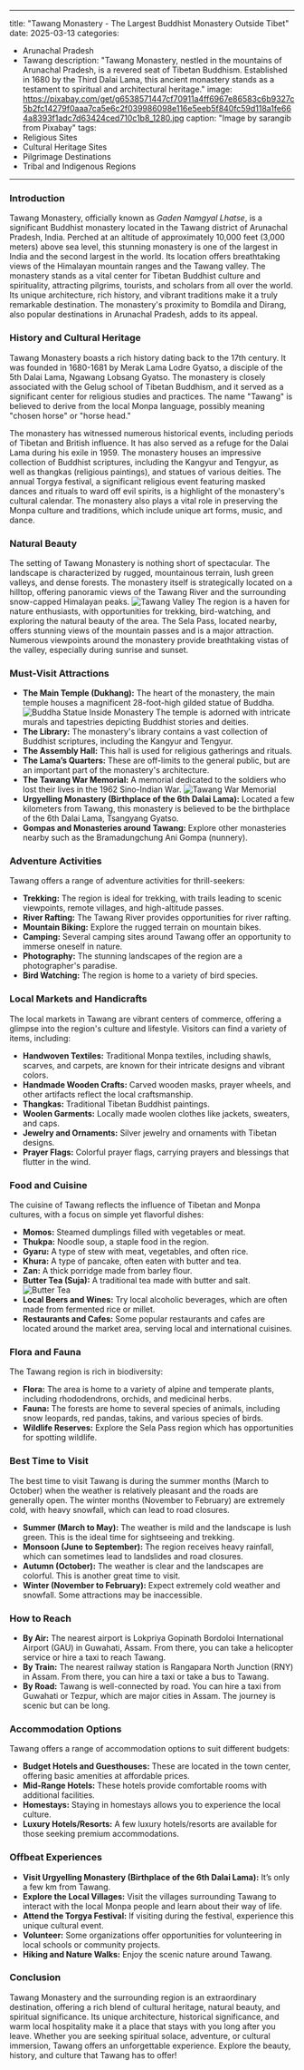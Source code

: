 
---
title: "Tawang Monastery - The Largest Buddhist Monastery Outside Tibet"
date: 2025-03-13
categories:
  - Arunachal Pradesh
  - Tawang
description: "Tawang Monastery, nestled in the mountains of Arunachal Pradesh, is a revered seat of Tibetan Buddhism. Established in 1680 by the Third Dalai Lama, this ancient monastery stands as a testament to spiritual and architectural heritage."
image: https://pixabay.com/get/g6538571447cf70911a4ff6967e86583c6b9327c5b2fc14279f0aaa7ca5e6c2f039986098e116e5eeb5f840fc59d118a1fe664a8393f1adc7d63424ced710c1b8_1280.jpg
caption: "Image by sarangib from Pixabay"
tags: 
  - Religious Sites
  - Cultural Heritage Sites
  - Pilgrimage Destinations
  - Tribal and Indigenous Regions
---


### **Introduction**

Tawang Monastery, officially known as *Gaden Namgyal Lhatse*, is a significant Buddhist monastery located in the Tawang district of Arunachal Pradesh, India. Perched at an altitude of approximately 10,000 feet (3,000 meters) above sea level, this stunning monastery is one of the largest in India and the second largest in the world. Its location offers breathtaking views of the Himalayan mountain ranges and the Tawang valley. The monastery stands as a vital center for Tibetan Buddhist culture and spirituality, attracting pilgrims, tourists, and scholars from all over the world. Its unique architecture, rich history, and vibrant traditions make it a truly remarkable destination. The monastery's proximity to Bomdila and Dirang, also popular destinations in Arunachal Pradesh, adds to its appeal.

### **History and Cultural Heritage**

Tawang Monastery boasts a rich history dating back to the 17th century. It was founded in 1680-1681 by Merak Lama Lodre Gyatso, a disciple of the 5th Dalai Lama, Ngawang Lobsang Gyatso. The monastery is closely associated with the Gelug school of Tibetan Buddhism, and it served as a significant center for religious studies and practices. The name "Tawang" is believed to derive from the local Monpa language, possibly meaning "chosen horse" or "horse head."

The monastery has witnessed numerous historical events, including periods of Tibetan and British influence. It has also served as a refuge for the Dalai Lama during his exile in 1959. The monastery houses an impressive collection of Buddhist scriptures, including the Kangyur and Tengyur, as well as thangkas (religious paintings), and statues of various deities. The annual Torgya festival, a significant religious event featuring masked dances and rituals to ward off evil spirits, is a highlight of the monastery's cultural calendar. The monastery also plays a vital role in preserving the Monpa culture and traditions, which include unique art forms, music, and dance.

### **Natural Beauty**

The setting of Tawang Monastery is nothing short of spectacular. The landscape is characterized by rugged, mountainous terrain, lush green valleys, and dense forests. The monastery itself is strategically located on a hilltop, offering panoramic views of the Tawang River and the surrounding snow-capped Himalayan peaks. <img src="placeholder_image_of_Tawang_Valley.jpg" alt="Tawang Valley"> The region is a haven for nature enthusiasts, with opportunities for trekking, bird-watching, and exploring the natural beauty of the area. The Sela Pass, located nearby, offers stunning views of the mountain passes and is a major attraction. Numerous viewpoints around the monastery provide breathtaking vistas of the valley, especially during sunrise and sunset.

### **Must-Visit Attractions**

*   **The Main Temple (Dukhang):** The heart of the monastery, the main temple houses a magnificent 28-foot-high gilded statue of Buddha. <img src="placeholder_image_of_Buddha_Statue_Inside_Monastery.jpg" alt="Buddha Statue Inside Monastery"> The temple is adorned with intricate murals and tapestries depicting Buddhist stories and deities.
*   **The Library:** The monastery's library contains a vast collection of Buddhist scriptures, including the Kangyur and Tengyur.
*   **The Assembly Hall:** This hall is used for religious gatherings and rituals.
*   **The Lama’s Quarters:** These are off-limits to the general public, but are an important part of the monastery's architecture.
*   **The Tawang War Memorial:** A memorial dedicated to the soldiers who lost their lives in the 1962 Sino-Indian War. <img src="placeholder_image_of_Tawang_War_Memorial.jpg" alt="Tawang War Memorial">
*   **Urgyelling Monastery (Birthplace of the 6th Dalai Lama):** Located a few kilometers from Tawang, this monastery is believed to be the birthplace of the 6th Dalai Lama, Tsangyang Gyatso.
*   **Gompas and Monasteries around Tawang:** Explore other monasteries nearby such as the Bramadungchung Ani Gompa (nunnery).

### **Adventure Activities**

Tawang offers a range of adventure activities for thrill-seekers:

*   **Trekking:** The region is ideal for trekking, with trails leading to scenic viewpoints, remote villages, and high-altitude passes.
*   **River Rafting:** The Tawang River provides opportunities for river rafting.
*   **Mountain Biking:** Explore the rugged terrain on mountain bikes.
*   **Camping:** Several camping sites around Tawang offer an opportunity to immerse oneself in nature.
*   **Photography:** The stunning landscapes of the region are a photographer's paradise.
*   **Bird Watching:** The region is home to a variety of bird species.

### **Local Markets and Handicrafts**

The local markets in Tawang are vibrant centers of commerce, offering a glimpse into the region's culture and lifestyle. Visitors can find a variety of items, including:

*   **Handwoven Textiles:** Traditional Monpa textiles, including shawls, scarves, and carpets, are known for their intricate designs and vibrant colors.
*   **Handmade Wooden Crafts:** Carved wooden masks, prayer wheels, and other artifacts reflect the local craftsmanship.
*   **Thangkas:** Traditional Tibetan Buddhist paintings.
*   **Woolen Garments:** Locally made woolen clothes like jackets, sweaters, and caps.
*   **Jewelry and Ornaments:** Silver jewelry and ornaments with Tibetan designs.
*   **Prayer Flags:** Colorful prayer flags, carrying prayers and blessings that flutter in the wind.

### **Food and Cuisine**

The cuisine of Tawang reflects the influence of Tibetan and Monpa cultures, with a focus on simple yet flavorful dishes:

*   **Momos:** Steamed dumplings filled with vegetables or meat.
*   **Thukpa:** Noodle soup, a staple food in the region.
*   **Gyaru:** A type of stew with meat, vegetables, and often rice.
*   **Khura:** A type of pancake, often eaten with butter and tea.
*   **Zan:** A thick porridge made from barley flour.
*   **Butter Tea (Suja):** A traditional tea made with butter and salt. <img src="placeholder_image_of_Butter_Tea.jpg" alt="Butter Tea">
*   **Local Beers and Wines:** Try local alcoholic beverages, which are often made from fermented rice or millet.
*   **Restaurants and Cafes:** Some popular restaurants and cafes are located around the market area, serving local and international cuisines.

### **Flora and Fauna**

The Tawang region is rich in biodiversity:

*   **Flora:** The area is home to a variety of alpine and temperate plants, including rhododendrons, orchids, and medicinal herbs.
*   **Fauna:** The forests are home to several species of animals, including snow leopards, red pandas, takins, and various species of birds.
*   **Wildlife Reserves:** Explore the Sela Pass region which has opportunities for spotting wildlife.

### **Best Time to Visit**

The best time to visit Tawang is during the summer months (March to October) when the weather is relatively pleasant and the roads are generally open. The winter months (November to February) are extremely cold, with heavy snowfall, which can lead to road closures.

*   **Summer (March to May):** The weather is mild and the landscape is lush green. This is the ideal time for sightseeing and trekking.
*   **Monsoon (June to September):** The region receives heavy rainfall, which can sometimes lead to landslides and road closures.
*   **Autumn (October):** The weather is clear and the landscapes are colorful. This is another great time to visit.
*   **Winter (November to February):** Expect extremely cold weather and snowfall. Some attractions may be inaccessible.

### **How to Reach**

*   **By Air:** The nearest airport is Lokpriya Gopinath Bordoloi International Airport (GAU) in Guwahati, Assam. From there, you can take a helicopter service or hire a taxi to reach Tawang.
*   **By Train:** The nearest railway station is Rangapara North Junction (RNY) in Assam. From there, you can hire a taxi or take a bus to Tawang.
*   **By Road:** Tawang is well-connected by road. You can hire a taxi from Guwahati or Tezpur, which are major cities in Assam. The journey is scenic but can be long.

### **Accommodation Options**

Tawang offers a range of accommodation options to suit different budgets:

*   **Budget Hotels and Guesthouses:** These are located in the town center, offering basic amenities at affordable prices.
*   **Mid-Range Hotels:** These hotels provide comfortable rooms with additional facilities.
*   **Homestays:** Staying in homestays allows you to experience the local culture.
*   **Luxury Hotels/Resorts:** A few luxury hotels/resorts are available for those seeking premium accommodations.

### **Offbeat Experiences**

*   **Visit Urgyelling Monastery (Birthplace of the 6th Dalai Lama):** It’s only a few km from Tawang.
*   **Explore the Local Villages:** Visit the villages surrounding Tawang to interact with the local Monpa people and learn about their way of life.
*   **Attend the Torgya Festival:** If visiting during the festival, experience this unique cultural event.
*   **Volunteer:** Some organizations offer opportunities for volunteering in local schools or community projects.
*   **Hiking and Nature Walks:** Enjoy the scenic nature around Tawang.

### **Conclusion**

Tawang Monastery and the surrounding region is an extraordinary destination, offering a rich blend of cultural heritage, natural beauty, and spiritual significance. Its unique architecture, historical significance, and warm local hospitality make it a place that stays with you long after you leave. Whether you are seeking spiritual solace, adventure, or cultural immersion, Tawang offers an unforgettable experience. Explore the beauty, history, and culture that Tawang has to offer!


